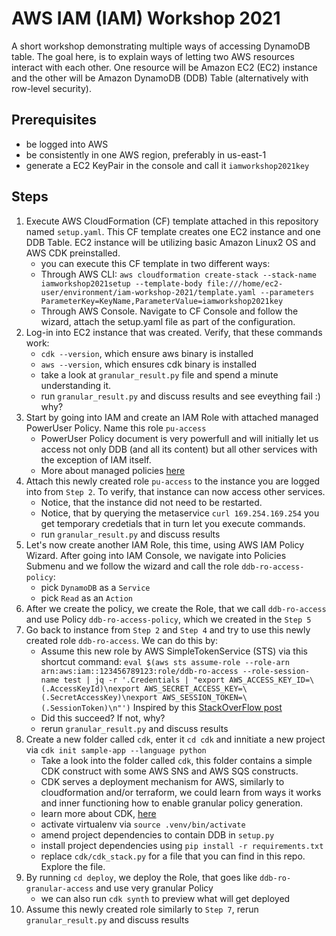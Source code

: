 # AWS IAM (IAM) Workshop 2021
A short workshop demonstrating multiple ways of accessing DynamoDB table.
The goal here, is to explain ways of letting two AWS resources interact with each other. One resource will be
Amazon EC2 (EC2) instance and the other will be Amazon DynamoDB (DDB) Table (alternatively with row-level security).

## Prerequisites
* be logged into AWS
* be consistently in one AWS region, preferably in us-east-1
* generate a EC2 KeyPair in the console and call it `iamworkshop2021key`

## Steps
1. Execute AWS CloudFormation (CF) template attached in this repository named `setup.yaml`. This CF template creates one EC2 instance and one DDB Table. EC2 instance will be utilizing basic Amazon Linux2 OS and AWS CDK preinstalled.
    * you can execute this CF template in two different ways:
    * Through AWS CLI: `aws cloudformation create-stack --stack-name iamworkshop2021setup --template-body file:///home/ec2-user/environment/iam-workshop-2021/template.yaml --parameters ParameterKey=KeyName,ParameterValue=iamworkshop2021key`
    * Through AWS Console. Navigate to CF Console and follow the wizard, attach the setup.yaml file as part of the configuration.
2. Log-in into EC2 instance that was created. Verify, that these commands work:
    * `cdk --version`, which ensure aws binary is installed
    * `aws --version`, which ensures cdk binary is installed
    * take a look at `granular_result.py` file and spend a minute understanding it.
    * run `granular_result.py` and discuss results and see eveything fail :) why?
3. Start by going into IAM and create an IAM Role with attached managed PowerUser Policy. Name this role `pu-access`
    * PowerUser Policy document is very powerfull and will initially let us access not only DDB (and all its content) but all other services with the exception of IAM itself.
    * More about managed policies [here](https://docs.aws.amazon.com/IAM/latest/UserGuide/access_policies_managed-vs-inline.html#aws-managed-policies)
4. Attach this newly created role `pu-access` to the instance you are logged into from `Step 2`. To verify, that instance can now access other services.
    * Notice, that the instance did not need to be restarted.
    * Notice, that by querying the metaservice `curl 169.254.169.254` you get temporary credetials that in turn let you execute commands.
    * run `granular_result.py` and discuss results
5. Let's now create another IAM Role, this time, using AWS IAM Policy Wizard. After going into IAM Console, we navigate into Policies Submenu and we follow the wizard and call the role `ddb-ro-access-policy`:
    * pick `DynamoDB` as a `Service` 
    * pick `Read` as an `Action`
6. After we create the policy, we create the Role, that we call `ddb-ro-access` and use Policy `ddb-ro-access-policy`, which we created in the `Step 5`
7. Go back to instance from `Step 2` and `Step 4` and try to use this newly created role `ddb-ro-access`. We can do this by:
    * Assume this new role by AWS SimpleTokenService (STS) via this shortcut command: 
    `eval $(aws sts assume-role --role-arn arn:aws:iam::123456789123:role/ddb-ro-access --role-session-name test | jq -r '.Credentials | "export AWS_ACCESS_KEY_ID=\(.AccessKeyId)\nexport AWS_SECRET_ACCESS_KEY=\(.SecretAccessKey)\nexport AWS_SESSION_TOKEN=\(.SessionToken)\n"')`
    Inspired by this [StackOverFlow post](https://stackoverflow.com/questions/63241009/aws-sts-assume-role-in-one-command)
    * Did this succeed? If not, why?
    * rerun `granular_result.py` and discuss results
8. Create a new folder called `cdk`, enter it `cd cdk` and innitiate a new project via `cdk init sample-app --language python` 
    * Take a look into the folder called `cdk`, this folder contains a simple CDK construct with some AWS SNS and AWS SQS constructs.
    * CDK serves a deployment mechanism for AWS, similarly to cloudformation and/or terraform, we could learn from ways it works and inner functioning how to enable granular policy generation. 
    * learn more about CDK, [here](https://aws.amazon.com/cdk/)
    * activate virtualenv via `source .venv/bin/activate` 
    * amend project dependencies to contain DDB in `setup.py` 
    * install project dependencies using `pip install -r requirements.txt`
    * replace `cdk/cdk_stack.py` for a file that you can find in this repo. Explore the file.
9. By running `cd deploy`, we deploy the Role, that goes like `ddb-ro-granular-access` and use very granular Policy
    * we can also run `cdk synth` to preview what will get deployed
10. Assume this newly created role similarly to `Step 7`, rerun `granular_result.py` and discuss results
